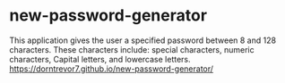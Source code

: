 # new-password-generator
This application gives the user a specified password between 8 and 128 characters. These characters include: special characters, numeric characters, Capital letters, and lowercase letters.
https://dorntrevor7.github.io/new-password-generator/
